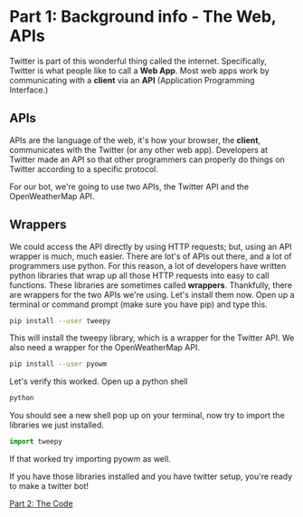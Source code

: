 # Part 1: Background info - The Web, APIs

Twitter is part of this wonderful thing called the internet. Specifically, Twitter is what people like to call a **Web App**. Most web apps work by communicating with a **client** via an **API** (Application Programming Interface.)

## APIs

APIs are the language of the web, it's how your browser, the **client**, communicates with the Twitter (or any other web app). Developers at Twitter made an API so that other programmers can properly do things on Twitter according to a specific protocol.

For our bot, we're going to use two APIs, the Twitter API and the OpenWeatherMap API.

## Wrappers

We could access the API directly by using HTTP requests; but, using an API wrapper is much, much easier. There are lot's of APIs out there, and a lot of programmers use python. For this reason, a lot of developers have written python libraries that wrap up all those HTTP requests into easy to call functions. These libraries are sometimes called **wrappers**. Thankfully, there are wrappers for the two APIs we're using. Let's install them now. Open up a terminal or command prompt (make sure you have pip) and type this.

```bash
pip install --user tweepy
```

This will install the tweepy library, which is a wrapper for the Twitter API. We also need a wrapper for the OpenWeatherMap API.

```bash
pip install --user pyowm
```

Let's verify this worked. Open up a python shell

```bash
python
```

You should see a new shell pop up on your terminal, now try to import the libraries we just installed.

```python
import tweepy
```

If that worked try importing pyowm as well.

If you have those libraries installed and you have twitter setup, you're ready to make a twitter bot!

[Part 2: The Code](https://github.com/OKStateACM/Twitter-Bot/blob/master/part_2.md)
